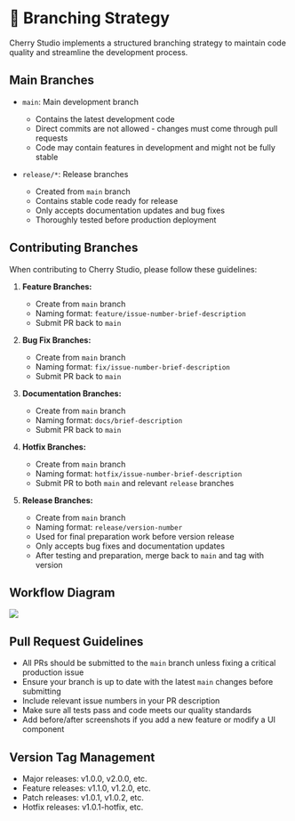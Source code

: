# 🌿 Branching Strategy

Cherry Studio implements a structured branching strategy to maintain code quality and streamline the development process.

## Main Branches

- `main`: Main development branch

  - Contains the latest development code
  - Direct commits are not allowed - changes must come through pull requests
  - Code may contain features in development and might not be fully stable

- `release/*`: Release branches
  - Created from `main` branch
  - Contains stable code ready for release
  - Only accepts documentation updates and bug fixes
  - Thoroughly tested before production deployment

## Contributing Branches

When contributing to Cherry Studio, please follow these guidelines:

1. **Feature Branches:**

   - Create from `main` branch
   - Naming format: `feature/issue-number-brief-description`
   - Submit PR back to `main`

2. **Bug Fix Branches:**

   - Create from `main` branch
   - Naming format: `fix/issue-number-brief-description`
   - Submit PR back to `main`

3. **Documentation Branches:**

   - Create from `main` branch
   - Naming format: `docs/brief-description`
   - Submit PR back to `main`

4. **Hotfix Branches:**

   - Create from `main` branch
   - Naming format: `hotfix/issue-number-brief-description`
   - Submit PR to both `main` and relevant `release` branches

5. **Release Branches:**
   - Create from `main` branch
   - Naming format: `release/version-number`
   - Used for final preparation work before version release
   - Only accepts bug fixes and documentation updates
   - After testing and preparation, merge back to `main` and tag with version

## Workflow Diagram

![](https://github.com/user-attachments/assets/61db64a2-fab1-4a16-8253-0c64c9df1a63)

## Pull Request Guidelines

- All PRs should be submitted to the `main` branch unless fixing a critical production issue
- Ensure your branch is up to date with the latest `main` changes before submitting
- Include relevant issue numbers in your PR description
- Make sure all tests pass and code meets our quality standards
- Add before/after screenshots if you add a new feature or modify a UI component

## Version Tag Management

- Major releases: v1.0.0, v2.0.0, etc.
- Feature releases: v1.1.0, v1.2.0, etc.
- Patch releases: v1.0.1, v1.0.2, etc.
- Hotfix releases: v1.0.1-hotfix, etc.
